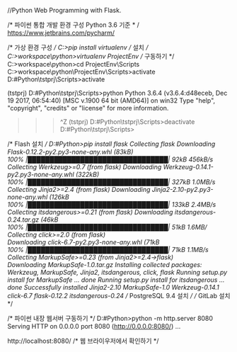 //Python Web Programming with Flask.

/* 파이썬 통합 개발 환경 구성 Python 3.6 기준 * /
https://www.jetbrains.com/pycharm/

/* 가상 환경 구성 */ 
C:\>pip install virtualenv   /* 설치 */
C:\>workspace\python>virtualenv ProjectEnv  /* 구동하기 */ 
C:\>workspace\python>cd ProjectEnv\Scripts   <br> 
C:\>workspace\python\ProjectEnv\Scripts>activate <br> 
D:\#Python\tstprj\Scripts>activate <br> 

(tstprj) D:\#Python\tstprj\Scripts>python
Python 3.6.4 (v3.6.4:d48eceb, Dec 19 2017, 06:54:40) [MSC v.1900 64 bit (AMD64)] on win32
Type "help", "copyright", "credits" or "license" for more information.
>>> ^Z
(tstprj) D:\#Python\tstprj\Scripts>deactivate
D:\#Python\tstprj\Scripts>

/* Flash 설치 */ 
D:\#Python>pip install flask
Collecting flask
  Downloading Flask-0.12.2-py2.py3-none-any.whl (83kB)  <br> 
    100% |████████████████████████████████| 92kB 456kB/s  <br> 
Collecting Werkzeug>=0.7 (from flask)
  Downloading Werkzeug-0.14.1-py2.py3-none-any.whl (322kB)  <br> 
    100% |████████████████████████████████| 327kB 1.0MB/s  <br> 
Collecting Jinja2>=2.4 (from flask)
  Downloading Jinja2-2.10-py2.py3-none-any.whl (126kB  <br> 
    100% |████████████████████████████████| 133kB 2.4MB/s  <br> 
Collecting itsdangerous>=0.21 (from flask)
  Downloading itsdangerous-0.24.tar.gz (46kB  <br> 
    100% |████████████████████████████████| 51kB 1.6MB/  <br> 
Collecting click>=2.0 (from flask)  <br> 
  Downloading click-6.7-py2.py3-none-any.whl (71kB  <br> 
    100% |████████████████████████████████| 71kB 1.1MB/s  <br> 
Collecting MarkupSafe>=0.23 (from Jinja2>=2.4->flask)  <br> 
  Downloading MarkupSafe-1.0.tar.gz
Installing collected packages: Werkzeug, MarkupSafe, Jinja2, itsdangerous, click, flask
  Running setup.py install for MarkupSafe ... done
  Running setup.py install for itsdangerous ... done
Successfully installed Jinja2-2.10 MarkupSafe-1.0 Werkzeug-0.14.1 click-6.7 flask-0.12.2 itsdangerous-0.24
/* PostgreSQL 9.4 설치 */ 
/* GitLab 설치 */ 


/* 파이썬 내장 웹서버 구동하기 */ 
D:\#Python>python -m http.server 8080
Serving HTTP on 0.0.0.0 port 8080 (http://0.0.0.0:8080/) ...


http://localhost:8080/ /* 웹 브라이우저에서 확인하기 */ 
